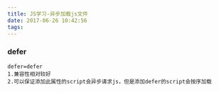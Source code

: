 ```yaml
---
title: JS学习-异步加载js文件
date: 2017-06-26 10:42:56
tags:
---
```


### defer

```
defer=defer
1.兼容性相对较好
2.可以保证添加此属性的script会异步请求js，但是添加defer的script会按序加载
```


